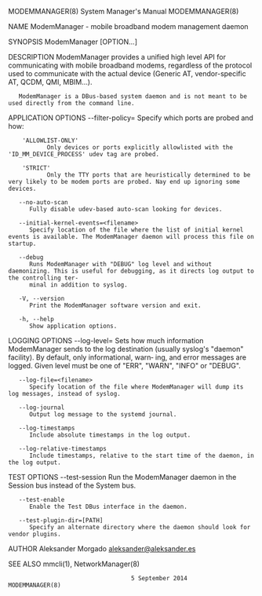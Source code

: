 
MODEMMANAGER(8)							    System Manager's Manual						       MODEMMANAGER(8)

NAME
       ModemManager - mobile broadband modem management daemon

SYNOPSIS
       ModemManager [OPTION...]

DESCRIPTION
       ModemManager  provides a unified high level API for communicating with mobile broadband modems, regardless of the protocol used to communicate with the
       actual device (Generic AT, vendor-specific AT, QCDM, QMI, MBIM...).

       ModemManager is a DBus-based system daemon and is not meant to be used directly from the command line.

APPLICATION OPTIONS
       --filter-policy=<policy>
	      Specify which ports are probed and how:

		'ALLOWLIST-ONLY'
		       Only devices or ports explicitly allowlisted with the 'ID_MM_DEVICE_PROCESS' udev tag are probed.

		'STRICT'
		       Only the TTY ports that are heuristically determined to be very likely to be modem ports are probed. Nay end up ignoring some devices.

       --no-auto-scan
	      Fully disable udev-based auto-scan looking for devices.

       --initial-kernel-events=<filename>
	      Specify location of the file where the list of initial kernel events is available. The ModemManager daemon will process this file on startup.

       --debug
	      Runs ModemManager with "DEBUG" log level and without daemonizing. This is useful for debugging, as it directs log output to the controlling ter‐
	      minal in addition to syslog.

       -V, --version
	      Print the ModemManager software version and exit.

       -h, --help
	      Show application options.

LOGGING OPTIONS
       --log-level=<level>
	      Sets how much information ModemManager sends to the log destination (usually syslog's "daemon" facility). By default, only informational,	 warn‐
	      ing, and error messages are logged. Given level must be one of "ERR", "WARN", "INFO" or "DEBUG".

       --log-file=<filename>
	      Specify location of the file where ModemManager will dump its log messages, instead of syslog.

       --log-journal
	      Output log message to the systemd journal.

       --log-timestamps
	      Include absolute timestamps in the log output.

       --log-relative-timestamps
	      Include timestamps, relative to the start time of the daemon, in the log output.

TEST OPTIONS
       --test-session
	      Run the ModemManager daemon in the Session bus instead of the System bus.

       --test-enable
	      Enable the Test DBus interface in the daemon.

       --test-plugin-dir=[PATH]
	      Specify an alternate directory where the daemon should look for vendor plugins.

AUTHOR
       Aleksander Morgado <aleksander@aleksander.es>

SEE ALSO
       mmcli(1), NetworkManager(8)

								       5 September 2014							       MODEMMANAGER(8)
